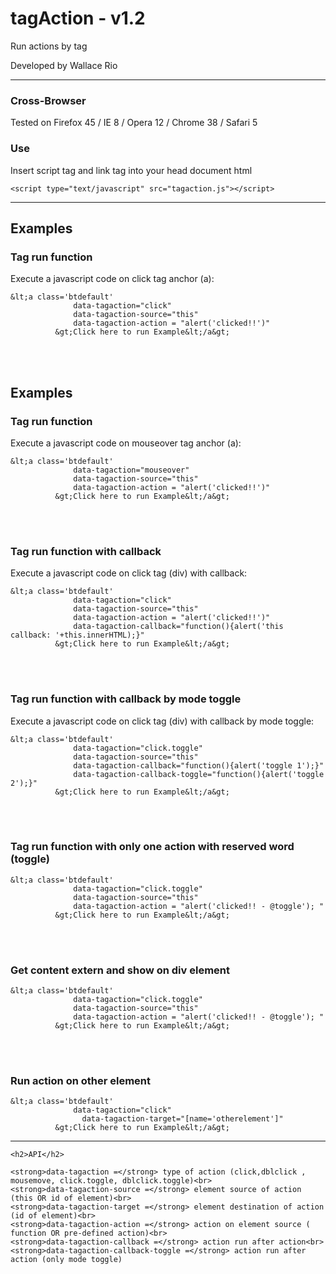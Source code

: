 <h1>tagAction - v1.2</h1>
Run actions by tag
<p>Developed by Wallace Rio <wallrio@gmail.com></p>
<hr>

<h3>Cross-Browser</h3>
<p>Tested on Firefox 45 / IE 8 / Opera 12 / Chrome 38 / Safari 5</p>

<h3>Use</h3>
<p>Insert script tag and link tag into your head document html</p>

	<script type="text/javascript" src="tagaction.js"></script>



<hr>

<h2>Examples</h2>

<h3>Tag run function</h3>
<p>Execute a javascript code on click tag anchor (a):</p>
    
    &lt;a class='btdefault' 
                  data-tagaction="click" 
                  data-tagaction-source="this"         
                  data-tagaction-action = "alert('clicked!!')"            
              &gt;Click here to run Example&lt;/a&gt;


<br>
<br>

<h2>Examples</h2>

<h3>Tag run function</h3>
<p>Execute a javascript code on mouseover tag anchor (a):</p>
  
    &lt;a class='btdefault' 
                  data-tagaction="mouseover" 
                  data-tagaction-source="this"         
                  data-tagaction-action = "alert('clicked!!')"            
              &gt;Click here to run Example&lt;/a&gt;



<br>
<br>

<h3>Tag run function with callback</h3>
<p>Execute a javascript code on click tag (div) with callback:</p>

    &lt;a class='btdefault' 
                  data-tagaction="click" 
                  data-tagaction-source="this"         
                  data-tagaction-action = "alert('clicked!!')"    
                  data-tagaction-callback="function(){alert('this callback: '+this.innerHTML);}"         
              &gt;Click here to run Example&lt;/a&gt;




<br>
<br>

<h3>Tag run function with callback by mode toggle</h3>
<p>Execute a javascript code on click tag (div) with callback by mode toggle:</p>

    &lt;a class='btdefault' 
                  data-tagaction="click.toggle" 
                  data-tagaction-source="this"                       
                  data-tagaction-callback="function(){alert('toggle 1');}"                  
                  data-tagaction-callback-toggle="function(){alert('toggle 2');}"            
              &gt;Click here to run Example&lt;/a&gt;




<br>
<br>

<h3>Tag run function with only one action with reserved word (toggle)</h3>
<p></p>

    &lt;a class='btdefault' 
                  data-tagaction="click.toggle" 
                  data-tagaction-source="this"         
                  data-tagaction-action = "alert('clicked!! - @toggle'); "             
              &gt;Click here to run Example&lt;/a&gt;



<br>
<br>

<h3>Get content extern and show on div element</h3>
<p></p>
  
    &lt;a class='btdefault' 
                  data-tagaction="click.toggle" 
                  data-tagaction-source="this"         
                  data-tagaction-action = "alert('clicked!! - @toggle'); "             
              &gt;Click here to run Example&lt;/a&gt;





<br>
<br>

<h3>Run action on other element</h3>
<p></p>

    &lt;a class='btdefault' 
                  data-tagaction="click"           
                    data-tagaction-target="[name='otherelement']"                
              &gt;Click here to run Example&lt;/a&gt;



<hr>

    <h2>API</h2>

    <strong>data-tagaction =</strong> type of action (click,dblclick , mousemove, click.toggle, dblclick.toggle)<br>
    <strong>data-tagaction-source =</strong> element source of action (this OR id of element)<br>
    <strong>data-tagaction-target =</strong> element destination of action (id of element)<br>
    <strong>data-tagaction-action =</strong> action on element source ( function OR pre-defined action)<br>
    <strong>data-tagaction-callback =</strong> action run after action<br>
    <strong>data-tagaction-callback-toggle =</strong> action run after action (only mode toggle)
